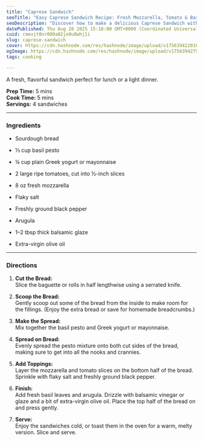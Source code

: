 ```yaml
---
title: "Caprese Sandwich"
seoTitle: "Easy Caprese Sandwich Recipe: Fresh Mozzarella, Tomato & Basil Lunch"
seoDescription: "Discover how to make a delicious Caprese Sandwich with fresh mozzarella, ripe tomatoes, basil, and pesto. Perfect for a quick lunch or light dinner."
datePublished: Thu Aug 28 2025 15:18:00 GMT+0000 (Coordinated Universal Time)
cuid: cmevjt0nr000a02jo0u0whj1i
slug: caprese-sandwich
cover: https://cdn.hashnode.com/res/hashnode/image/upload/v1756394220102/84b07147-f20b-4ac7-9643-7d7fabf34c71.jpeg
ogImage: https://cdn.hashnode.com/res/hashnode/image/upload/v1756394275408/ee8ebc2f-36a8-44dd-b7ec-5d4d43d1af49.jpeg
tags: cooking

---
```


A fresh, flavorful sandwich perfect for lunch or a light dinner.

**Prep Time:** 5 mins  
**Cook Time:** 5 mins  
**Servings:** 4 sandwiches

---

### Ingredients

* Sourdough bread
    
* ⅓ cup basil pesto
    
* ¼ cup plain Greek yogurt or mayonnaise
    
* 2 large ripe tomatoes, cut into ½-inch slices
    
* 8 oz fresh mozzarella
    
* Flaky salt
    
* Freshly ground black pepper
    
* Arugula
    
* 1–2 tbsp thick balsamic glaze
    
* Extra-virgin olive oil
    

---

### Directions

1. **Cut the Bread:**  
    Slice the baguette or rolls in half lengthwise using a serrated knife.
    
2. **Scoop the Bread:**  
    Gently scoop out some of the bread from the inside to make room for the fillings. (Enjoy the extra bread or save for homemade breadcrumbs.)
    
3. **Make the Spread:**  
    Mix together the basil pesto and Greek yogurt or mayonnaise.
    
4. **Spread on Bread:**  
    Evenly spread the pesto mixture onto both cut sides of the bread, making sure to get into all the nooks and crannies.
    
5. **Add Toppings:**  
    Layer the mozzarella and tomato slices on the bottom half of the bread. Sprinkle with flaky salt and freshly ground black pepper.
    
6. **Finish:**  
    Add fresh basil leaves and arugula. Drizzle with balsamic vinegar or glaze and a bit of extra-virgin olive oil. Place the top half of the bread on and press gently.
    
7. **Serve:**  
    Enjoy the sandwiches cold, or toast them in the oven for a warm, melty version. Slice and serve.